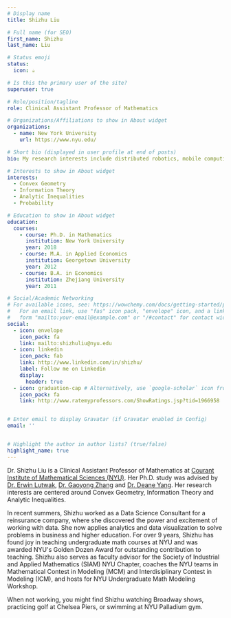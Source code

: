 ```yaml
---
# Display name
title: Shizhu Liu

# Full name (for SEO)
first_name: Shizhu
last_name: Liu

# Status emoji
status:
  icon: ☕️

# Is this the primary user of the site?
superuser: true

# Role/position/tagline
role: Clinical Assistant Professor of Mathematics

# Organizations/Affiliations to show in About widget
organizations:
  - name: New York University
    url: https://www.nyu.edu/

# Short bio (displayed in user profile at end of posts)
bio: My research interests include distributed robotics, mobile computing and programmable matter.

# Interests to show in About widget
interests:
  - Convex Geometry
  - Information Theory
  - Analytic Inequalities
  - Probability

# Education to show in About widget
education:
  courses:
    - course: Ph.D. in Mathematics
      institution: New York University
      year: 2018
    - course: M.A. in Applied Economics
      institution: Georgetown University
      year: 2012
    - course: B.A. in Economics
      institution: Zhejiang University
      year: 2011

# Social/Academic Networking
# For available icons, see: https://wowchemy.com/docs/getting-started/page-builder/#icons
#   For an email link, use "fas" icon pack, "envelope" icon, and a link in the
#   form "mailto:your-email@example.com" or "/#contact" for contact widget.
social:
  - icon: envelope
    icon_pack: fa
    link: mailto:shizhuliu@nyu.edu
  - icon: linkedin
    icon_pack: fab
    link: http://www.linkedin.com/in/shizhu/
    label: Follow me on Linkedin
    display:
      header: true
  - icon: graduation-cap # Alternatively, use `google-scholar` icon from `ai` icon pack
    icon_pack: fa
    link: http://www.ratemyprofessors.com/ShowRatings.jsp?tid=1966958


# Enter email to display Gravatar (if Gravatar enabled in Config)
email: ''


# Highlight the author in author lists? (true/false)
highlight_name: true
---
```


Dr. Shizhu Liu is a Clinical Assistant Professor of Mathematics
at [Courant Institute of Mathematical Sciences (NYU)](https://cims.nyu.edu/). Her Ph.D. study was advised by [Dr. Erwin Lutwak](https://cims.nyu.edu/people/profiles/LUTWAK_Erwin.html), [Dr. Gaoyong Zhang](https://cims.nyu.edu/~gaoyong/) and [Dr. Deane Yang](https://cims.nyu.edu/~yangd/). Her research interests are centered around Convex Geometry, Information Theory and Analytic Inequalities. 

In recent summers, Shizhu worked as a Data Science Consultant for a reinsurance company, where she discovered the power and excitement of working with data. She now applies analytics and data visualization to solve problems in business and higher education. For over 9 years, Shizhu has found joy in teaching undergraduate math courses at NYU and was awarded NYU's Golden Dozen Award for outstanding contribution to teaching. Shizhu also serves as faculty advisor for the Society of Industrial and Applied Mathematics (SIAM) NYU Chapter, coaches the NYU teams in Mathematical Contest in Modeling (MCM) and Interdisiplinary Contest in Modeling (ICM), and hosts for NYU Undergraduate Math Modeling Workshop.

When not working, you might find Shizhu watching Broadway shows, practicing golf at Chelsea Piers, or swimming at NYU Palladium gym.